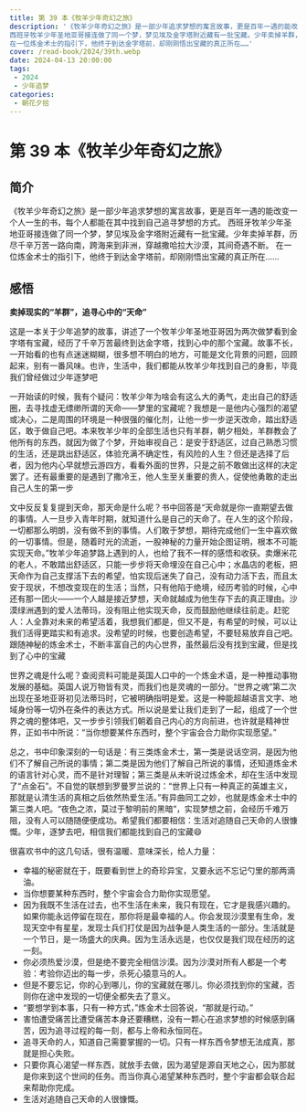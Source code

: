 ```yaml
---
title: 第 39 本《牧羊少年奇幻之旅》
description: '《牧羊少年奇幻之旅》是一部少年追求梦想的寓言故事，更是百年一遇的能改变一个人一生的书，每个人都能在其中找到自己追寻梦想的方式。
西班牙牧羊少年圣地亚哥接连做了同一个梦，梦见埃及金字塔附近藏有一批宝藏。少年卖掉羊群，历尽千辛万苦一路向南，跨海来到非洲，穿越撒哈拉大沙漠，其间奇遇不断。
在一位炼金术士的指引下，他终于到达金字塔前，却刚刚悟出宝藏的真正所在……'
cover: /read-book/2024/39th.webp
date: 2024-04-13 20:00:00
tags:
 - 2024
 - 少年追梦
categories:
 - 朝花夕拾
---
```


# 第 39 本《牧羊少年奇幻之旅》

## 简介
《牧羊少年奇幻之旅》是一部少年追求梦想的寓言故事，更是百年一遇的能改变一个人一生的书，每个人都能在其中找到自己追寻梦想的方式。
西班牙牧羊少年圣地亚哥接连做了同一个梦，梦见埃及金字塔附近藏有一批宝藏。少年卖掉羊群，历尽千辛万苦一路向南，跨海来到非洲，穿越撒哈拉大沙漠，其间奇遇不断。
在一位炼金术士的指引下，他终于到达金字塔前，却刚刚悟出宝藏的真正所在……

## 感悟
**卖掉现实的“羊群”，追寻心中的“天命”**

这是一本关于少年追梦的故事，讲述了一个牧羊少年圣地亚哥因为两次做梦看到金字塔有宝藏，经历了千辛万苦最终到达金字塔，找到心中的那个宝藏。故事不长，一开始看的也有点迷迷糊糊，很多想不明白的地方，可能是文化背景的问题，回顾起来，别有一番风味。也许，生活中，我们都能从牧羊少年找到自己的身影，毕竟我们曾经做过少年逐梦吧

一开始读的时候，我有个疑问：牧羊少年为啥会有这么大的勇气，走出自己的舒适圈，去寻找虚无缥缈所谓的天命——梦里的宝藏呢？我想是一是他内心强烈的渴望或决心，二是周围的环境是一种很强的催化剂，让他一步一步逆天改命，踏出舒适区，敢于做自己吧。本来牧羊少年的全部生活也只有羊群，朝夕相处，羊群教会了他所有的东西，就因为做了个梦，开始审视自己：是安于舒适区，过自己熟悉习惯的生活，还是跳出舒适区，体验充满不确定性，有风险的人生？但还是选择了后者，因为他内心早就想云游四方，看看外面的世界，只是之前不敢做出这样的决定罢了。还有最重要的是遇到了撒冷王，他人生至关重要的贵人，促使他勇敢的走出自己人生的第一步

文中反反复复提到天命，那天命是什么呢？书中回答是“天命就是你一直期望去做的事情。人一旦步入青年时期，就知道什么是自己的天命了。在人生的这个阶段，一切都那么明朗，没有做不到的事情。人们敢于梦想，期待完成他们一生中喜欢做的一切事情。但是，随着时光的流逝，一股神秘的力量开始企图证明，根本不可能实现天命。”牧羊少年追梦路上遇到的人，也给了我不一样的感悟和收获。卖爆米花的老人，不敢踏出舒适区，只能一步步将天命埋没在自己心中；水晶店的老板，把天命作为自己支撑活下去的希望，怕实现后迷失了自己，没有动力活下去，而且太安于现状，不想改变现在的生活；当然，只有他陷于绝境，经历考验的时候，心中还有那一团火——一个人越是接近梦想，天命就越成为他生存下去的真正理由。沙漠绿洲遇到的爱人法蒂玛，没有阻止他实现天命，反而鼓励他继续往前走。赶驼人：人全靠对未来的希望活着，我想我们都是，但又不是，有希望的时候，可以让我们活得更踏实和有追求。没希望的时候，也要创造希望，不要轻易放弃自己吧。跟随神秘的炼金术士，不断丰富自己的内心世界，虽然最后没有找到宝藏，但是找到了心中的宝藏

世界之魂是什么呢？查阅资料可能是英国人口中的一个炼金术语，是一种推动事物发展的基础。英国人说万物皆有灵，而我们也是灵魂的一部分。“世界之魂”第二次出现在圣地亚哥初见法蒂玛时，它被明确指明是爱。这是一种能超越语言文字、地域身份等一切外在条件的表达方式。所以说是爱让我们走到了一起，组成了一个世界之魂的整体吧，又一步步引领我们朝着自己内心的方向前进，也许就是精神世界，正如书中所说：“当你想要某件东西时，整个宇宙会合力助你实现愿望。”

总之，书中印象深刻的一句话是：有三类炼金术士，第一类是说话空洞，是因为他们不了解自己所说的事情；第二类是因为他们了解自己所说的事情，还知道炼金术的语言针对心灵，而不是针对理智；第三类是从未听说过炼金术，却在生活中发现了“点金石”。不自觉的联想到罗曼罗兰说的：“世界上只有一种真正的英雄主义，那就是认清生活的真相之后依然热爱生活。”有异曲同工之妙，也就是炼金术士中的第三类人吧。“夜色之浓，莫过于黎明前的黑暗”，实现梦想之前，会经历千难万阻，没有人可以随随便便成功。希望我们都要相信：生活对追随自己天命的人很慷慨。少年，逐梦去吧，相信我们都能找到自己的宝藏😄

很喜欢书中的这几句话，很有温暖、意味深长，给人力量：
- 幸福的秘密就在于，既要看到世上的奇珍异宝，又要永远不忘记勺里的那两滴油。
- 当你想要某种东西时，整个宇宙会合力助你实现愿望。
- 因为我既不生活在过去，也不生活在未来，我只有现在，它才是我感兴趣的。如果你能永远停留在现在，那你将是最幸福的人。你会发现沙漠里有生命，发现天空中有星星，发现士兵们打仗是因为战争是人类生活的一部分。生活就是一个节日，是一场盛大的庆典。因为生活永远是，也仅仅是我们现在经历的这一刻。
- 你必须热爱沙漠，但是绝不要完全相信沙漠。因为沙漠对所有人都是一个考验：考验你迈出的每一步，杀死心猿意马的人。
- 但是不要忘记，你的心到哪儿，你的宝藏就在哪儿。你必须找到你的宝藏，否则你在途中发现的一切便全都失去了意义。
- “要想学到本事，只有一种方式，”炼金术士回答说，“那就是行动。”
- 害怕遭受痛苦比遭受痛苦本身还要糟糕，没有一颗心在追求梦想的时候感到痛苦，因为追寻过程的每一刻，都与上帝和永恒同在。
- 追寻天命的人，知道自己需要掌握的一切。只有一样东西令梦想无法成真，那就是担心失败。
- 只要你真心渴望一样东西，就放手去做，因为渴望是源自天地之心，因为那就是你来到这个世间的任务。而当你真心渴望某种东西时，整个宇宙都会联合起来帮助你完成。
- 生活对追随自己天命的人很慷慨。

